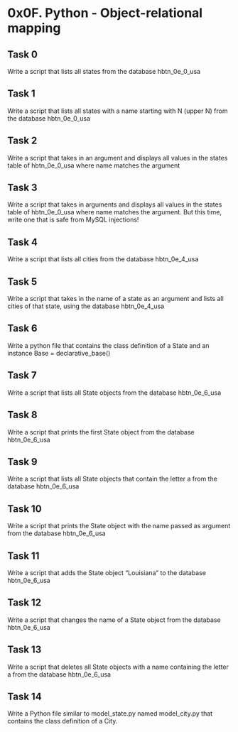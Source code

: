 # 0x0F. Python - Object-relational mapping
## Task 0
  Write a script that lists all states from the database hbtn_0e_0_usa
## Task 1
  Write a script that lists all states with a name starting with N (upper N) from the database hbtn_0e_0_usa
## Task 2
  Write a script that takes in an argument and displays all values in the states table of hbtn_0e_0_usa where name matches the argument
## Task 3
  Write a script that takes in arguments and displays all values in the states table of hbtn_0e_0_usa where name matches the argument. But this time, write one that is safe from MySQL injections!
## Task 4
  Write a script that lists all cities from the database hbtn_0e_4_usa
## Task 5
  Write a script that takes in the name of a state as an argument and lists all cities of that state, using the database hbtn_0e_4_usa
## Task 6
  Write a python file that contains the class definition of a State and an instance Base = declarative_base()
## Task 7
  Write a script that lists all State objects from the database hbtn_0e_6_usa
## Task 8
  Write a script that prints the first State object from the database hbtn_0e_6_usa
## Task 9
  Write a script that lists all State objects that contain the letter a from the database hbtn_0e_6_usa
## Task 10
  Write a script that prints the State object with the name passed as argument from the database hbtn_0e_6_usa
## Task 11
  Write a script that adds the State object “Louisiana” to the database hbtn_0e_6_usa
## Task 12
  Write a script that changes the name of a State object from the database hbtn_0e_6_usa
## Task 13
  Write a script that deletes all State objects with a name containing the letter a from the database hbtn_0e_6_usa
## Task 14
  Write a Python file similar to model_state.py named model_city.py that contains the class definition of a City.
